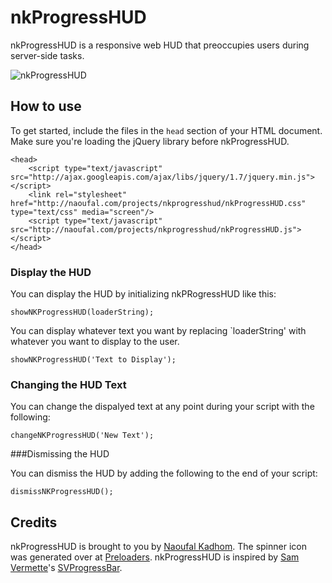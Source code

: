 nkProgressHUD
=============

nkProgressHUD is a responsive web HUD that preoccupies users during server-side tasks.

![nkProgressHUD](http://naoufal.com/projects/nkprogresshud/screens/nkProgressHUD-screen-1.png)

How to use
----------

To get started, include the files in the `head` section of your HTML document.  Make sure you're loading the jQuery library before nkProgressHUD.

    <head>
        <script type="text/javascript" src="http://ajax.googleapis.com/ajax/libs/jquery/1.7/jquery.min.js"></script>
        <link rel="stylesheet" href="http://naoufal.com/projects/nkprogresshud/nkProgressHUD.css" type="text/css" media="screen"/>
        <script type="text/javascript" src="http://naoufal.com/projects/nkprogresshud/nkProgressHUD.js"></script>
    </head>

### Display the HUD

You can display the HUD by initializing nkPRogressHUD like this:

    showNKProgressHUD(loaderString);

You can display whatever text you want by replacing `loaderString' with whatever you want to display to the user.

    showNKProgressHUD('Text to Display');

### Changing the HUD Text

You can change the dispalyed text at any point during your script with the following:

    changeNKProgressHUD('New Text');

###Dismissing the HUD

You can dismiss the HUD by adding the following to the end of your script:

    dismissNKProgressHUD();


## Credits

nkProgressHUD is brought to you by [Naoufal Kadhom](http://github.com/naoufal). The spinner icon was generated over at [Preloaders](http://preloaders.net/). nkProgressHUD is inspired by [Sam Vermette](http://samvermette.com)'s [SVProgressBar](https://github.com/samvermette/SVProgressHUD).
